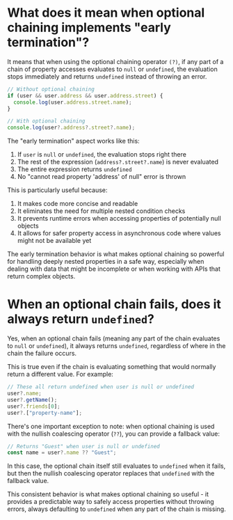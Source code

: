 # What does it mean when optional chaining implements "early termination"?

It means that when using the optional chaining operator `(?)`, if any part of a chain of property accesses evaluates to `null` or `undefined`, the evaluation stops immediately and returns `undefined` instead of throwing an error.

```javascript
// Without optional chaining
if (user && user.address && user.address.street) {
  console.log(user.address.street.name);
}

// With optional chaining
console.log(user?.address?.street?.name);
```

The "early termination" aspect works like this:

1. If `user` is `null` or `undefined`, the evaluation stops right there
2. The rest of the expression (`address?.street?.name`) is never evaluated
3. The entire expression returns `undefined`
4. No "cannot read property 'address' of null" error is thrown

This is particularly useful because:

1. It makes code more concise and readable
2. It eliminates the need for multiple nested condition checks
3. It prevents runtime errors when accessing properties of potentially null objects
4. It allows for safer property access in asynchronous code where values might not be available yet

The early termination behavior is what makes optional chaining so powerful for handling deeply nested properties in a safe way, especially when dealing with data that might be incomplete or when working with APIs that return complex objects.

# When an optional chain fails, does it always return `undefined`?

Yes, when an optional chain fails (meaning any part of the chain evaluates to `null` or `undefined`), it always returns `undefined`, regardless of where in the chain the failure occurs.

This is true even if the chain is evaluating something that would normally return a different value. For example:

```javascript
// These all return undefined when user is null or undefined
user?.name;
user?.getName();
user?.friends[0];
user?.["property-name"];
```

There's one important exception to note: when optional chaining is used with the nullish coalescing operator (`??`), you can provide a fallback value:

```javascript
// Returns "Guest" when user is null or undefined
const name = user?.name ?? "Guest";
```

In this case, the optional chain itself still evaluates to `undefined` when it fails, but then the nullish coalescing operator replaces that `undefined` with the fallback value.

This consistent behavior is what makes optional chaining so useful - it provides a predictable way to safely access properties without throwing errors, always defaulting to `undefined` when any part of the chain is missing.
